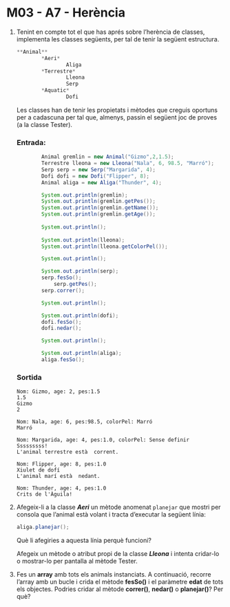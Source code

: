 # M03 - A7 - Herència

1. Tenint en compte tot el que has aprés sobre l’herència de classes, implementa les classes següents, per tal de tenir la següent estructura.
    
    ```java
    **Animal**
    		*Aeri*
    				Aliga
    		*Terrestre*
    				Lleona
    				Serp
    		*Aquatic*
    				Dofi
    ```
    
    Les classes han de tenir les propietats i mètodes que creguis oportuns per a cadascuna per tal que, almenys, passin el següent joc de proves (a la classe Tester).
    
    ### Entrada:
    
    ```java
          	Animal gremlin = new Animal("Gizmo",2,1.5);
            Terrestre lleona = new Lleona("Nala", 6, 98.5, "Marró");
            Serp serp = new Serp("Margarida", 4);
            Dofi dofi = new Dofi("Flipper", 8);
            Animal aliga = new Aliga("Thunder", 4);
    
            System.out.println(gremlin);
            System.out.println(gremlin.getPes());
            System.out.println(gremlin.getName());
            System.out.println(gremlin.getAge());
            
            System.out.println();
            
            System.out.println(lleona);
            System.out.println(lleona.getColorPel());
    
            System.out.println();
    
            System.out.println(serp);
            serp.fesSo();
    		    serp.getPes();
            serp.correr();
    
            System.out.println();
    
            System.out.println(dofi);
            dofi.fesSo();
            dofi.nedar();
    
            System.out.println();
    
            System.out.println(aliga);
            aliga.fesSo();
    ```
    
    ### Sortida
    
    ```
    Nom: Gizmo, age: 2, pes:1.5
    1.5
    Gizmo
    2
    
    Nom: Nala, age: 6, pes:98.5, colorPel: Marró
    Marró
    
    Nom: Margarida, age: 4, pes:1.0, colorPel: Sense definir
    Sssssssss!
    L'animal terrestre està  corrent.
    
    Nom: Flipper, age: 8, pes:1.0
    Xiulet de dofí
    L'animal marí està  nedant.
    
    Nom: Thunder, age: 4, pes:1.0
    Crits de l'Àguila!
    ```
    
2. Afegeix-li a la classe ***Aeri*** un mètode anomenat `planejar` que mostri per consola que l’animal està volant i tracta d’executar la següent línia:
    
    ```java
    aliga.planejar();
    ```
    
    Què li afegiries a aquesta línia perquè funcioni?
    
    Afegeix un mètode o atribut propi de la classe ***Lleona*** i intenta cridar-lo o mostrar-lo per pantalla al mètode Tester.
    
3. Fes un **array** amb tots els animals instanciats. A continuació, recorre l’array amb un bucle i crida el mètode **fesSo()** i el paràmetre **edat** de tots els objectes. Podries cridar al mètode **correr()**, **nedar()** o **planejar()**? Per què?
